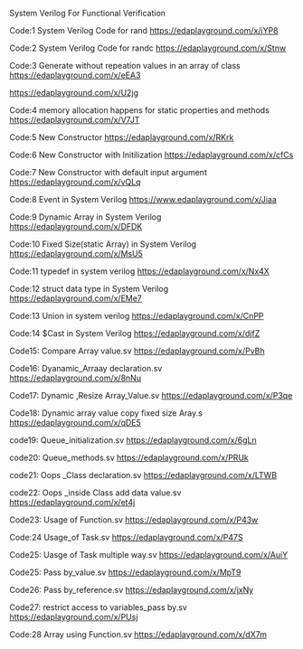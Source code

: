 System Verilog For Functional Verification

Code:1  System Verilog Code for rand 
https://edaplayground.com/x/iYP8

Code:2  System Verilog Code for randc
 https://edaplayground.com/x/Stnw

Code:3  Generate without repeation values in an array of class
https://edaplayground.com/x/eEA3

 https://edaplayground.com/x/U2jg

Code:4  memory allocation happens for static properties and methods
https://edaplayground.com/x/V7JT

Code:5  New Constructor
https://edaplayground.com/x/RKrk
  
Code:6  New Constructor with Initilization
https://edaplayground.com/x/cfCs

Code:7  New Constructor with default input argument
https://edaplayground.com/x/vQLq

 Code:8 Event in System Verilog
 https://www.edaplayground.com/x/Jiaa

 Code:9 Dynamic Array in System Verilog
https://edaplayground.com/x/DFDK

Code:10 Fixed Size(static Array) in System Verilog
https://edaplayground.com/x/MsU5

Code:11 typedef in system verilog
https://edaplayground.com/x/Nx4X

Code:12 struct data type in System Verilog
https://edaplayground.com/x/EMe7

Code:13 Union in system verilog
https://edaplayground.com/x/CnPP

Code:14 $Cast in System Verilog
https://edaplayground.com/x/djfZ

Code15: Compare Array value.sv
https://edaplayground.com/x/PvBh

Code16: Dyanamic_Arraay declaration.sv
https://edaplayground.com/x/8nNu

Code17: Dynamic ,Resize Array_Value.sv
https://edaplayground.com/x/P3qe

Code18: Dynamic array value copy fixed size Aray.s
https://edaplayground.com/x/qDE5

code19: Queue_initialization.sv
https://edaplayground.com/x/6gLn

code20: Queue_methods.sv
https://edaplayground.com/x/PRUk

code21: Oops _Class declaration.sv
https://edaplayground.com/x/LTWB

code22: Oops _inside Class add data value.sv
https://edaplayground.com/x/et4j

Code23: Usage of Function.sv
https://edaplayground.com/x/P43w

Code:24 Usage_of Task.sv
https://edaplayground.com/x/P47S

Code25: Uasge of Task multiple way.sv
https://edaplayground.com/x/AuiY

Code25: Pass by_value.sv
https://edaplayground.com/x/MpT9

Code26: Pass by_reference.sv
https://edaplayground.com/x/jxNy

Code27: restrict access to variables_pass by.sv
https://edaplayground.com/x/PUsj

Code:28  Array using Function.sv
https://edaplayground.com/x/dX7m


















